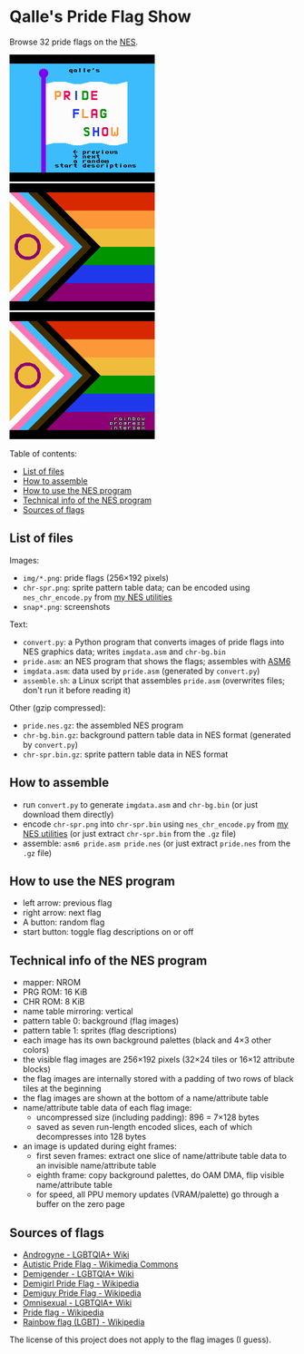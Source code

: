 # Qalle's Pride Flag Show
Browse 32 pride flags on the [NES](https://en.wikipedia.org/wiki/Nintendo_Entertainment_System).

![screenshot](snap1.png)
![screenshot](snap2.png)
![screenshot](snap3.png)

Table of contents:
* [List of files](#list-of-files)
* [How to assemble](#how-to-assemble)
* [How to use the NES program](#how-to-use-the-nes-program)
* [Technical info of the NES program](#technical-info-of-the-nes-program)
* [Sources of flags](#sources-of-flags)

## List of files
Images:
* `img/*.png`: pride flags (256&times;192 pixels)
* `chr-spr.png`: sprite pattern table data; can be encoded using `nes_chr_encode.py` from [my NES utilities](https://github.com/qalle2/nes-util/)
* `snap*.png`: screenshots

Text:
* `convert.py`: a Python program that converts images of pride flags into NES graphics data; writes `imgdata.asm` and `chr-bg.bin`
* `pride.asm`: an NES program that shows the flags; assembles with [ASM6](https://www.romhacking.net/utilities/674/)
* `imgdata.asm`: data used by `pride.asm` (generated by `convert.py`)
* `assemble.sh`: a Linux script that assembles `pride.asm` (overwrites files; don't run it before reading it)

Other (gzip compressed):
* `pride.nes.gz`: the assembled NES program
* `chr-bg.bin.gz`: background pattern table data in NES format (generated by `convert.py`)
* `chr-spr.bin.gz`: sprite pattern table data in NES format

## How to assemble
* run `convert.py` to generate `imgdata.asm` and `chr-bg.bin` (or just download them directly)
* encode `chr-spr.png` into `chr-spr.bin` using `nes_chr_encode.py` from [my NES utilities](https://github.com/qalle2/nes-util/) (or just extract `chr-spr.bin` from the `.gz` file)
* assemble: `asm6 pride.asm pride.nes` (or just extract `pride.nes` from the `.gz` file)

## How to use the NES program
* left arrow: previous flag
* right arrow: next flag
* A button: random flag
* start button: toggle flag descriptions on or off

## Technical info of the NES program
* mapper: NROM
* PRG ROM: 16 KiB
* CHR ROM: 8 KiB
* name table mirroring: vertical
* pattern table 0: background (flag images)
* pattern table 1: sprites (flag descriptions)
* each image has its own background palettes (black and 4&times;3 other colors)
* the visible flag images are 256&times;192 pixels (32&times;24 tiles or 16&times;12 attribute blocks)
* the flag images are internally stored with a padding of two rows of black tiles at the beginning
* the flag images are shown at the bottom of a name/attribute table
* name/attribute table data of each flag image:
  * uncompressed size (including padding): 896 = 7&times;128 bytes
  * saved as seven run-length encoded slices, each of which decompresses into 128 bytes
* an image is updated during eight frames:
  * first seven frames: extract one slice of name/attribute table data to an invisible name/attribute table
  * eighth frame: copy background palettes, do OAM DMA, flip visible name/attribute table
  * for speed, all PPU memory updates (VRAM/palette) go through a buffer on the zero page

## Sources of flags
* [Androgyne - LGBTQIA+ Wiki](https://lgbtqia.fandom.com/wiki/Androgyne)
* [Autistic Pride Flag - Wikimedia Commons](https://commons.wikimedia.org/wiki/File:Autistic_Pride_Flag.png)
* [Demigender - LGBTQIA+ Wiki](https://lgbtqia.fandom.com/wiki/Demigender)
* [Demigirl Pride Flag - Wikipedia](https://en.wikipedia.org/wiki/File:Demigirl_Pride-Flag.png)
* [Demiguy Pride Flag - Wikipedia](https://en.wikipedia.org/wiki/File:Demiguy_Pride-Flag.png)
* [Omnisexual - LGBTQIA+ Wiki](https://lgbtqia.fandom.com/wiki/Omnisexual)
* [Pride flag - Wikipedia](https://en.wikipedia.org/wiki/Pride_flag)
* [Rainbow flag (LGBT) - Wikipedia](https://en.wikipedia.org/wiki/Rainbow_flag_%28LGBT%29)

The license of this project does not apply to the flag images (I guess).
